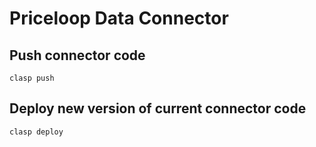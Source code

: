 # Priceloop Data Connector

## Push connector code

```
clasp push
```

## Deploy new version of current connector code

```
clasp deploy
```
